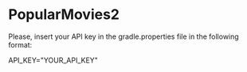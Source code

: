 # PopularMovies2

Please, insert your API key in the gradle.properties file in the following format:

API_KEY="YOUR_API_KEY"
